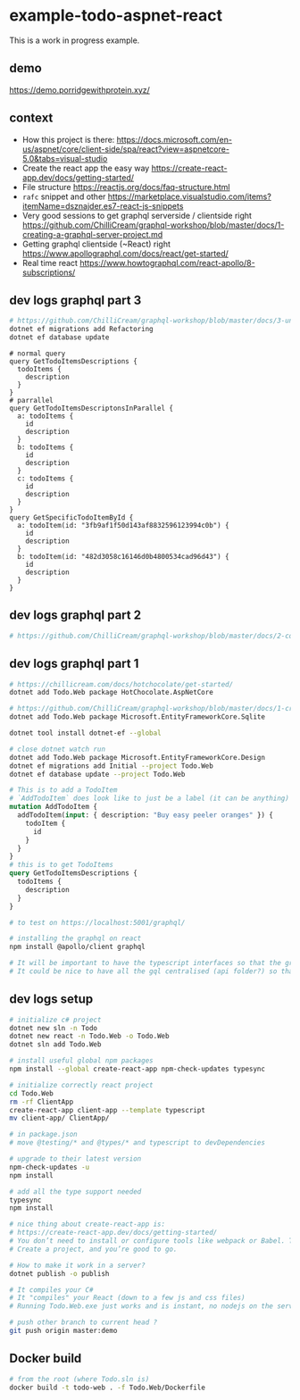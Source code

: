 # example-todo-aspnet-react

This is a work in progress example.

## demo

https://demo.porridgewithprotein.xyz/

## context

- How this project is there: https://docs.microsoft.com/en-us/aspnet/core/client-side/spa/react?view=aspnetcore-5.0&tabs=visual-studio
- Create the react app the easy way https://create-react-app.dev/docs/getting-started/
- File structure https://reactjs.org/docs/faq-structure.html
- `rafc` snippet and other https://marketplace.visualstudio.com/items?itemName=dsznajder.es7-react-js-snippets
- Very good sessions to get graphql serverside / clientside right https://github.com/ChilliCream/graphql-workshop/blob/master/docs/1-creating-a-graphql-server-project.md
- Getting graphql clientside (~React) right https://www.apollographql.com/docs/react/get-started/
- Real time react https://www.howtographql.com/react-apollo/8-subscriptions/

## dev logs graphql part 3

```bash
# https://github.com/ChilliCream/graphql-workshop/blob/master/docs/3-understanding-dataLoader.md
dotnet ef migrations add Refactoring
dotnet ef database update
```

```gql
# normal query
query GetTodoItemsDescriptions {
  todoItems {
    description
  }
}
# parrallel
query GetTodoItemsDescriptonsInParallel {
  a: todoItems {
    id
    description
  }
  b: todoItems {
    id
    description
  }
  c: todoItems {
    id
    description
  }
}
query GetSpecificTodoItemById {
  a: todoItem(id: "3fb9af1f50d143af8832596123994c0b") {
    id
    description
  }
  b: todoItem(id: "482d3058c16146d0b4800534cad96d43") {
    id
    description
  }
}
```

## dev logs graphql part 2

```bash
# https://github.com/ChilliCream/graphql-workshop/blob/master/docs/2-controlling-nullability.md
```

## dev logs graphql part 1

```bash
# https://chillicream.com/docs/hotchocolate/get-started/
dotnet add Todo.Web package HotChocolate.AspNetCore

# https://github.com/ChilliCream/graphql-workshop/blob/master/docs/1-creating-a-graphql-server-project.md
dotnet add Todo.Web package Microsoft.EntityFrameworkCore.Sqlite

dotnet tool install dotnet-ef --global

# close dotnet watch run
dotnet add Todo.Web package Microsoft.EntityFrameworkCore.Design
dotnet ef migrations add Initial --project Todo.Web
dotnet ef database update --project Todo.Web
```

```graphql
# This is to add a TodoItem
# `AddTodoItem` does look like to just be a label (it can be anything)
mutation AddTodoItem {
  addTodoItem(input: { description: "Buy easy peeler oranges" }) {
    todoItem {
      id
    }
  }
}
# this is to get TodoItems
query GetTodoItemsDescriptions {
  todoItems {
    description
  }
}

# to test on https://localhost:5001/graphql/
```

```bash
# installing the graphql on react
npm install @apollo/client graphql

# It will be important to have the typescript interfaces so that the graphql are typed easily `useQuery<TodoItemData>`.
# It could be nice to have all the gql centralised (api folder?) so that it's easy to unit test all off them.
```

## dev logs setup

```bash
# initialize c# project
dotnet new sln -n Todo
dotnet new react -n Todo.Web -o Todo.Web
dotnet sln add Todo.Web

# install useful global npm packages
npm install --global create-react-app npm-check-updates typesync

# initialize correctly react project
cd Todo.Web
rm -rf ClientApp
create-react-app client-app --template typescript
mv client-app/ ClientApp/

# in package.json
# move @testing/* and @types/* and typescript to devDependencies

# upgrade to their latest version
npm-check-updates -u
npm install

# add all the type support needed
typesync
npm install

# nice thing about create-react-app is:
# https://create-react-app.dev/docs/getting-started/
# You don’t need to install or configure tools like webpack or Babel. They are preconfigured and hidden so that you can focus on the code.
# Create a project, and you’re good to go.

# How to make it work in a server?
dotnet publish -o publish

# It compiles your C#
# It "compiles" your React (down to a few js and css files)
# Running Todo.Web.exe just works and is instant, no nodejs on the server

# push other branch to current head ?
git push origin master:demo
```

## Docker build

```bash
# from the root (where Todo.sln is)
docker build -t todo-web . -f Todo.Web/Dockerfile
```
